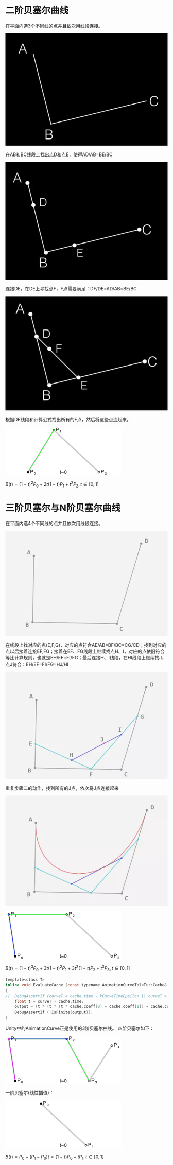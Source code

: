 # 二阶贝塞尔曲线
在平面内选3个不同线的点并且依次用线段连接。

![](1.webp)

在AB和BC线段上找出点D和点E，使得AD/AB=BE/BC

![](2.webp)

连接DE，在DE上寻找点F，F点需要满足：DF/DE=AD/AB=BE/BC

![](3.webp)

根据DE线段和计算公式找出所有的F点，然后将这些点连起来。

![](4.webp)

$B(t)=(1-t)^2P_0+2t(1-t)P_1+t^2P_2,t\in[0,1]$
# 三阶贝塞尔与N阶贝塞尔曲线
在平面内选4个不同线的点并且依次用线段连接。

![](5.webp)

在线段上找对应的点(E,F,G)，对应的点符合AE/AB=BF/BC=CG/CD；找到对应的点以后接着连接EF,FG；接着在EF、FG线段上继续找点H、I，对应的点依旧符合等比计算规则，也就是EH/EF=FI/FG；最后连接H、I线段，在HI线段上继续找J，点J符合：EH/EF=FI/FG=HJ/HI

![](6.webp)

重复步骤二的动作，找到所有的J点，依次将J点连接起来

![](7.webp)

![](8.webp)

$B(t)=(1-t)^3P_0+3t(1-t)^2P_1+3t^2(1-t)P_2+t^3P_3,t\in[0,1]$
```c
template<class T>
inline void EvaluateCache (const typename AnimationCurveTpl<T>::Cache& cache, float curveT, T& output)
{
//  DebugAssertIf (curveT < cache.time - kCurveTimeEpsilon || curveT > cache.timeEnd + kCurveTimeEpsilon);
    float t = curveT - cache.time;
    output = (t * (t * (t * cache.coeff[0] + cache.coeff[1]) + cache.coeff[2])) + cache.coeff[3];
    DebugAssertIf (!IsFinite(output));
}
```
Unity中的AnimationCurve正是使用的3阶贝塞尔曲线。
四阶贝塞尔如下：

![](9.webp)

一阶贝塞尔(线性插值)：

![](10.webp)

$B(t)=P_0+(P_1-P_0)t=(1-t)P_0+tP_1,t\in[0,1]$